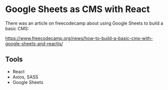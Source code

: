 # Google Sheets as CMS with React

There was an article on freecodecamp about using Google Sheets to build a basic CMS: 

https://www.freecodecamp.org/news/how-to-build-a-basic-cms-with-google-sheets-and-reactjs/

## Tools
<ul>
  <li>React</li>
  <li>Axios, SASS</li>
  <li>Google Sheets</li>
</ul>

